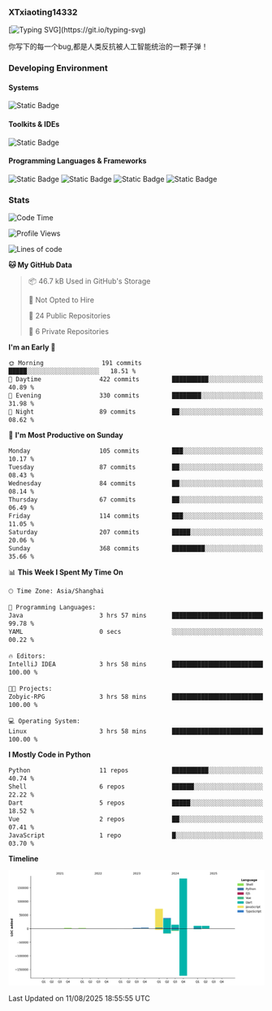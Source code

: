 ### XTxiaoting14332

[![Typing SVG](https://readme-typing-svg.herokuapp.com?font=JetBrians+Mono&pause=1000&random=false&width=435&lines=Hello+World!)](https://git.io/typing-svg)

你写下的每一个bug,都是人类反抗被人工智能统治的一颗子弹！

### Developing Environment

#### Systems

![Static Badge](https://img.shields.io/badge/Ubuntu-%20?style=flat-square&logo=ubuntu&logoColor=white&color=E34F26)

#### Toolkits & IDEs

![Static Badge](https://img.shields.io/badge/Visual%20Studio%20Code-%20?style=flat-square&logo=visualstudiocode&logoColor=white&color=blue)

#### Programming Languages & Frameworks

![Static Badge](https://img.shields.io/badge/Dart-%20?style=flat-square&logo=dart&logoColor=white&color=0175C2)
![Static Badge](https://img.shields.io/badge/Flutter-%20?style=flat-square&logo=flutter&logoColor=white&color=02569B)
![Static Badge](https://img.shields.io/badge/Python-%20?style=flat-square&logo=python&logoColor=white&color=E7A781)
![Static Badge](https://img.shields.io/badge/Bash%20Shell-%20?style=flat-square&logo=shell&logoColor=white&color=49D868)

### Stats

<!--START_SECTION:waka-->
![Code Time](http://img.shields.io/badge/Code%20Time-407%20hrs%203%20mins-blue)

![Profile Views](http://img.shields.io/badge/Profile%20Views-0-blue)

![Lines of code](https://img.shields.io/badge/From%20Hello%20World%20I%27ve%20Written-338.6%20thousand%20lines%20of%20code-blue)

**🐱 My GitHub Data** 

> 📦 46.7 kB Used in GitHub's Storage 
 > 
> 🚫 Not Opted to Hire
 > 
> 📜 24 Public Repositories 
 > 
> 🔑 6 Private Repositories 
 > 
**I'm an Early 🐤** 

```text
🌞 Morning                191 commits         █████░░░░░░░░░░░░░░░░░░░░   18.51 % 
🌆 Daytime                422 commits         ██████████░░░░░░░░░░░░░░░   40.89 % 
🌃 Evening                330 commits         ████████░░░░░░░░░░░░░░░░░   31.98 % 
🌙 Night                  89 commits          ██░░░░░░░░░░░░░░░░░░░░░░░   08.62 % 
```
📅 **I'm Most Productive on Sunday** 

```text
Monday                   105 commits         ███░░░░░░░░░░░░░░░░░░░░░░   10.17 % 
Tuesday                  87 commits          ██░░░░░░░░░░░░░░░░░░░░░░░   08.43 % 
Wednesday                84 commits          ██░░░░░░░░░░░░░░░░░░░░░░░   08.14 % 
Thursday                 67 commits          ██░░░░░░░░░░░░░░░░░░░░░░░   06.49 % 
Friday                   114 commits         ███░░░░░░░░░░░░░░░░░░░░░░   11.05 % 
Saturday                 207 commits         █████░░░░░░░░░░░░░░░░░░░░   20.06 % 
Sunday                   368 commits         █████████░░░░░░░░░░░░░░░░   35.66 % 
```


📊 **This Week I Spent My Time On** 

```text
🕑︎ Time Zone: Asia/Shanghai

💬 Programming Languages: 
Java                     3 hrs 57 mins       █████████████████████████   99.78 % 
YAML                     0 secs              ░░░░░░░░░░░░░░░░░░░░░░░░░   00.22 % 

🔥 Editors: 
IntelliJ IDEA            3 hrs 58 mins       █████████████████████████   100.00 % 

🐱‍💻 Projects: 
Zobyic-RPG               3 hrs 58 mins       █████████████████████████   100.00 % 

💻 Operating System: 
Linux                    3 hrs 58 mins       █████████████████████████   100.00 % 
```

**I Mostly Code in Python** 

```text
Python                   11 repos            ██████████░░░░░░░░░░░░░░░   40.74 % 
Shell                    6 repos             ██████░░░░░░░░░░░░░░░░░░░   22.22 % 
Dart                     5 repos             █████░░░░░░░░░░░░░░░░░░░░   18.52 % 
Vue                      2 repos             ██░░░░░░░░░░░░░░░░░░░░░░░   07.41 % 
JavaScript               1 repo              █░░░░░░░░░░░░░░░░░░░░░░░░   03.70 % 
```



**Timeline**

![Lines of Code chart](https://raw.githubusercontent.com/XTxiaoting14332/XTxiaoting14332/main/assets/bar_graph.png)


 Last Updated on 11/08/2025 18:55:55 UTC
<!--END_SECTION:waka-->